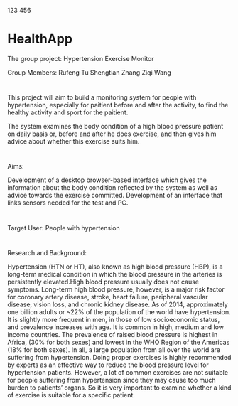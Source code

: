 123
456
# HealthApp
The group project: 
Hypertension Exercise Monitor

Group Members: 
Rufeng Tu 
Shengtian Zhang 
Ziqi Wang 

#
This project will aim to build a monitoring system for people with hypertension, especially for paitient before and after the activity, to find the healthy activity and sport for the paitient. 


The system examines the body condition of a high blood pressure patient on daily basis or, before and after he does exercise, and then gives him advice about whether this exercise suits him.

#
Aims: 

Development of a desktop browser-based interface which gives the information about the body condition reflected by the system as well as advice towards the exercise committed. 
Development of an interface that links sensors needed for the test and PC. 
#
Target User: 
People with hypertension


#
Research and Background: 

Hypertension (HTN or HT), also known as high blood pressure (HBP), is a long-term medical condition in which the blood pressure in the arteries is persistently elevated.High blood pressure usually does not cause symptoms. Long-term high blood pressure, however, is a major risk factor for coronary artery disease, stroke, heart failure, peripheral vascular disease, vision loss, and chronic kidney disease.
As of 2014, approximately one billion adults or ~22% of the population of the world have hypertension. It is slightly more frequent in men, in those of low socioeconomic status, and prevalence increases with age. It is common in high, medium and low income countries. The prevalence of raised blood pressure is highest in Africa, (30% for both sexes) and lowest in the WHO Region of the Americas (18% for both sexes). In all, a large population from all over the world are suffering from hypertension.
Doing proper exercises is highly recommended by experts as an effective way to reduce the blood pressure level for hypertension patients. However, a lot of common exercises are not suitable for people suffering from hypertension since they may cause too much burden to patients’ organs. So it is very important to examine whether a kind of exercise is suitable for a specific patient.
